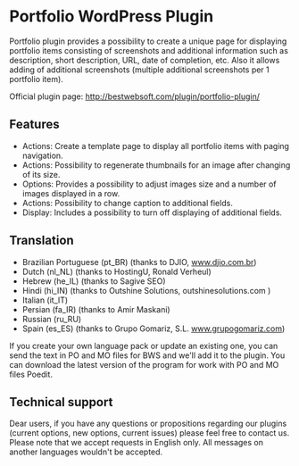 Portfolio WordPress Plugin
==========================

Portfolio plugin provides a possibility to create a unique page for displaying portfolio items consisting of screenshots and additional information such as description, short description, URL, date of completion, etc. Also it allows adding of additional screenshots (multiple additional screenshots per 1 portfolio item).

Official plugin page: http://bestwebsoft.com/plugin/portfolio-plugin/

Features
-----------------------------

* Actions: Create a template page to display all portfolio items with paging navigation.
* Actions: Possibility to regenerate thumbnails for an image after changing of its size.
* Options: Provides a possibility to adjust images size and a number of images displayed in a row.
* Actions: Possibility to change caption to additional fields.
* Display: Includes a possibility to turn off displaying of additional fields.


Translation
-----------------------------
* Brazilian Portuguese (pt_BR) (thanks to DJIO, www.djio.com.br)
* Dutch (nl_NL) (thanks to HostingU, Ronald Verheul)
* Hebrew (he_IL) (thanks to Sagive SEO)
* Hindi (hi_IN) (thanks to Outshine Solutions, outshinesolutions.com )
* Italian (it_IT)
* Persian (fa_IR) (thanks to Amir Maskani)
* Russian (ru_RU)
* Spain (es_ES) (thanks to Grupo Gomariz, S.L. www.grupogomariz.com)


If you create your own language pack or update an existing one, you can send the text in PO and MO files for BWS and we'll add it to the plugin. You can download the latest version of the program for work with PO and MO files Poedit.


Technical support
-----------------------------
Dear users, if you have any questions or propositions regarding our plugins (current options, new options, current issues) please feel free to contact us. Please note that we accept requests in English only. All messages on another languages wouldn't be accepted.
